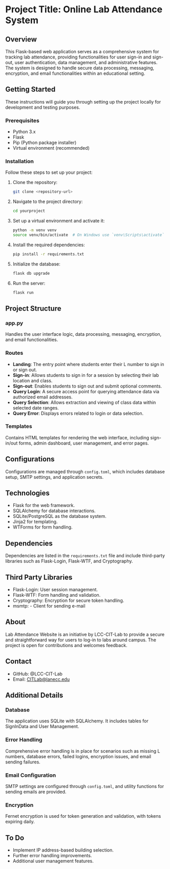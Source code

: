 
# Project Title: Online Lab Attendance System

## Overview

This Flask-based web application serves as a comprehensive system for tracking lab attendance, providing functionalities for user sign-in and sign-out, user authentication, data management, and administrative features. The system is designed to handle secure data processing, messaging, encryption, and email functionalities within an educational setting.

## Getting Started

These instructions will guide you through setting up the project locally for development and testing purposes.

### Prerequisites

- Python 3.x
- Flask
- Pip (Python package installer)
- Virtual environment (recommended)

### Installation

Follow these steps to set up your project:

1. Clone the repository:
   ```sh
   git clone <repository-url>
   ```

2. Navigate to the project directory:
   ```sh
   cd yourproject
   ```

3. Set up a virtual environment and activate it:
   ```sh
   python -m venv venv
   source venv/bin/activate  # On Windows use `venv\Scripts\activate`
   ```

4. Install the required dependencies:
   ```sh
   pip install -r requirements.txt
   ```

5. Initialize the database:
   ```sh
   flask db upgrade
   ```

6. Run the server:
   ```sh
   flask run
   ```

## Project Structure

### app.py

Handles the user interface logic, data processing, messaging, encryption, and email functionalities.

### Routes

- **Landing**: The entry point where students enter their L number to sign in or sign out.
- **Sign-in**: Allows students to sign in for a session by selecting their lab location and class.
- **Sign-out**: Enables students to sign out and submit optional comments.
- **Query Login**: A secure access point for querying attendance data via authorized email addresses.
- **Query Selection**: Allows extraction and viewing of class data within selected date ranges.
- **Query Error**: Displays errors related to login or data selection.

### Templates

Contains HTML templates for rendering the web interface, including sign-in/out forms, admin dashboard, user management, and error pages.


## Configurations

Configurations are managed through `config.toml`, which includes database setup, SMTP settings, and application secrets.

## Technologies

- Flask for the web framework.
- SQLAlchemy for database interactions.
- SQLite/PostgreSQL as the database system.
- Jinja2 for templating.
- WTForms for form handling.

## Dependencies

Dependencies are listed in the `requirements.txt` file and include third-party libraries such as Flask-Login, Flask-WTF, and Cryptography.

## Third Party Libraries

- Flask-Login: User session management.
- Flask-WTF: Form handling and validation.
- Cryptography: Encryption for secure token handling.
- msmtp: - Client for sending e-mail

## About

Lab Attendance Website is an initiative by LCC-CIT-Lab to provide a secure and straightforward way for users to log-in to labs around campus. The project is open for contributions and welcomes feedback.

## Contact

- GitHub: @LCC-CIT-Lab
- Email: CITLab@lanecc.edu

## Additional Details

### Database

The application uses SQLite with SQLAlchemy. It includes tables for SignInData and User Management.

### Error Handling

Comprehensive error handling is in place for scenarios such as missing L numbers, database errors, failed logins, encryption issues, and email sending failures.

### Email Configuration

SMTP settings are configured through `config.toml`, and utility functions for sending emails are provided.

### Encryption

Fernet encryption is used for token generation and validation, with tokens expiring daily.

## To Do

- Implement IP address-based building selection.
- Further error handling improvements.
- Additional user management features.
